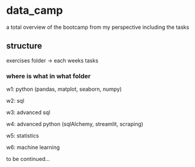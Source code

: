 # data_camp
a total overview of the bootcamp from my perspective including the tasks

## structure
exercises folder -> each weeks tasks 
### where is what in what folder
w1: python (pandas, matplot, seaborn, numpy)

w2: sql

w3: advanced sql

w4: advanced python (sqlAlchemy, streamlit, scraping)

w5: statistics

w6: machine learning

  to be continued...
